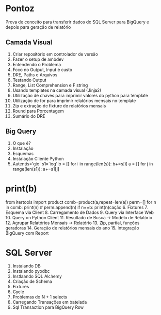 # Pontoz

Prova de conceito para transferir dados do SQL Server para BigQuery e depois para geração de relatório

## Camada Visual

1. Criar repositório em controlador de versão
2. Fazer o setup de ambdev
3. Entendendo o Problema
4. Foco no Output, Input é custo
5. DRE, Paths e Arquivos
6. Testando Output
7. Range, List Comprehension e F string
8. Usando templates na camada visual (Jinja2)
9. Utilização de chaves para imprimir valores do python para template
10. Utilização de for para imprimir relatórios mensais no template
11. Zip e extração de fixture de relatórios mensais
12. Round para Porcentagem
13. Sumário do DRE


## Big Query

1. O que é?
2. Instalação
3. Esquemas
4. Instalação Cliente Python
5. Autentis='gio'
s1='iog'
b = []
for i in range(len(s)):
    b+=s[i]
a = []
for j in range(len(s1)):
    a+=s1[j]

# print(b)
from itertools import product
comb=product(a,repeat=len(a))
perm=[]
for n in comb:
    print(n)
    # perm.append(n)
    if n==b:
        print(n)cação
6. Fixtures
7. Esquema via Client
8. Carregamento de Dados
9. Query via Interface Web
10. Query on Python Client
11. Resultado de Busca -> Modelo de Relatório
12. Agrupar Relatórios Mensais -> Relatório
13. Zip, partial, funções geradoras
14. Geração de relatórios mensais do ano
15. Integração BigQuery com Report

# SQL Server

1. Instalando DB
2. Instalando pyodbc
3. Instlaando SQL Alchemy
4. Criação de Schema
5. Fixtures
6. Cycle
7. Problemas do N + 1 selects
8. Carregando Transações em batelada
9. Sql Transaction para BigQuery Row